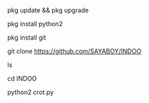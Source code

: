 pkg update && pkg upgrade

pkg install python2

pkg install git

git clone https://github.com/SAYABOY/INDOO

ls

cd INDOO

python2 crot.py
